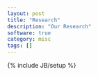 ```yaml
---
layout: post
title: "Research"
description: "Our Research"
software: true
category: misc
tags: []
---
```

{% include JB/setup %}


